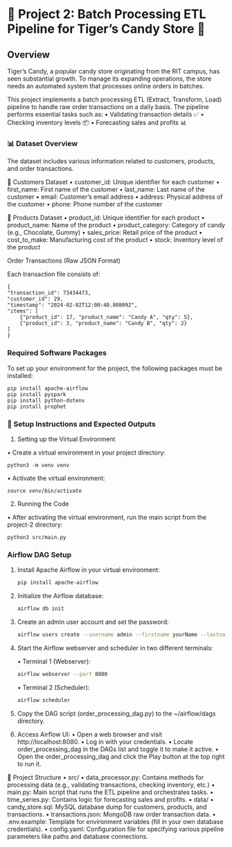 # 🍬 Project 2: Batch Processing ETL Pipeline for Tiger’s Candy Store 🍬

## Overview

Tiger’s Candy, a popular candy store originating from the RIT campus, has seen substantial growth. To manage its expanding operations, the store needs an automated system that processes online orders in batches.

This project implements a batch processing ETL (Extract, Transform, Load) pipeline to handle raw order transactions on a daily basis. The pipeline performs essential tasks such as:
	•	Validating transaction details ✅
	•	Checking inventory levels 📦
	•	Forecasting sales and profits 📊

### 📊 Dataset Overview

The dataset includes various information related to customers, products, and order transactions.

👥 Customers Dataset
	•	customer_id: Unique identifier for each customer
	•	first_name: First name of the customer
	•	last_name: Last name of the customer
	•	email: Customer’s email address
	•	address: Physical address of the customer
	•	phone: Phone number of the customer

🍫 Products Dataset
	•	product_id: Unique identifier for each product
	•	product_name: Name of the product
	•	product_category: Category of candy (e.g., Chocolate, Gummy)
	•	sales_price: Retail price of the product
	•	cost_to_make: Manufacturing cost of the product
	•	stock: Inventory level of the product

 Order Transactions (Raw JSON Format)

 Each transaction file consists of:

    
    {
    "transaction_id": 73434473,
    "customer_id": 29,
    "timestamp": "2024-02-02T12:00:40.808092",
    "items": [
        {"product_id": 17, "product_name": "Candy A", "qty": 5},
        {"product_id": 3, "product_name": "Candy B", "qty": 2}
    ]
    }
    

### Required Software Packages

To set up your environment for the project, the following packages must be installed:

    
    pip install apache-airflow
    pip install pyspark
    pip install python-dotenv
    pip install prophet
    

### 📝 Setup Instructions and Expected Outputs

1. Setting up the Virtual Environment

•	Create a virtual environment in your project directory:

    
    python3 -m venv venv
    
•	Activate the virtual environment:

    
    source venv/bin/activate
    

2. Running the Code

•	After activating the virtual environment, run the main script from the project-2 directory:

    
    python3 src/main.py
    

### Airflow DAG Setup

1. Install Apache Airflow in your virtual environment:

    ```bash
    pip install apache-airflow
    ```

2. Initialize the Airflow database:

    ```bash
    airflow db init
    ```
3. Create an admin user account and set the password:

    ```bash
    airflow users create --username admin --firstname yourName --lastname yourLastName --role Admin --email yourEmail@example.com
    ```
4. Start the Airflow webserver and scheduler in two different terminals:

    
	•	Terminal 1 (Webserver):
    
    ```bash
    airflow webserver --port 8080
    ```

    •	Terminal 2 (Scheduler):

    ```bash
    airflow scheduler
    ```
5. Copy the DAG script (order_processing_dag.py) to the ~/airflow/dags directory.

6. Access Airflow UI:
	•	Open a web browser and visit http://localhost:8080.
	•	Log in with your credentials.
	•	Locate order_processing_dag in the DAGs list and toggle it to make it active.
	•	Open the order_processing_dag and click the Play button at the top right to run it.

📂 Project Structure
	•	src/
	•	data_processor.py: Contains methods for processing data (e.g., validating transactions, checking inventory, etc.)
	•	main.py: Main script that runs the ETL pipeline and orchestrates tasks.
	•	time_series.py: Contains logic for forecasting sales and profits.
	•	data/
	•	candy_store.sql: MySQL database dump for customers, products, and transactions.
	•	transactions.json: MongoDB raw order transaction data.
	•	.env.example: Template for environment variables (fill in your own database credentials).
	•	config.yaml: Configuration file for specifying various pipeline parameters like paths and database connections.

